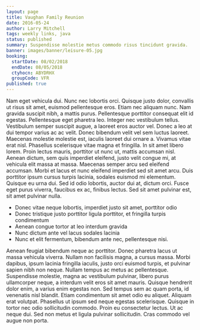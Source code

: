 ```yaml
---
layout: page
title: Vaughan Family Reunion
date: 2016-05-24
author: Larry Mitchell
tags: weekly links, java
status: published
summary: Suspendisse molestie metus commodo risus tincidunt gravida.
banner: images/banner/leisure-05.jpg
booking:
  startDate: 08/02/2018
  endDate: 08/05/2018
  ctyhocn: ABYDRHX
  groupCode: VFR
published: true
---
```

Nam eget vehicula dui. Nunc nec lobortis orci. Quisque justo dolor, convallis ut risus sit amet, euismod pellentesque eros. Etiam nec aliquam nunc. Nam gravida suscipit nibh, a mattis purus. Pellentesque porttitor consequat elit id egestas. Pellentesque eget pharetra leo. Integer nec vestibulum tellus. Vestibulum semper suscipit augue, a laoreet eros auctor vel. Donec a leo at dui tempor varius ac ac velit. Donec bibendum velit vel sem luctus laoreet. Maecenas molestie molestie est, iaculis laoreet dui ornare a. Vivamus vitae erat nisl.
Phasellus scelerisque vitae magna et fringilla. In sit amet libero lorem. Proin lectus mauris, porttitor ut nunc ut, mattis accumsan nisl. Aenean dictum, sem quis imperdiet eleifend, justo velit congue mi, at vehicula elit massa at massa. Maecenas semper arcu sed eleifend accumsan. Morbi et lacus et nunc eleifend imperdiet sed sit amet arcu. Duis porttitor ipsum cursus turpis lacinia, sodales euismod mi elementum. Quisque eu urna dui. Sed id odio lobortis, auctor dui at, dictum orci. Fusce eget purus viverra, faucibus ex ac, finibus lectus. Sed sit amet pulvinar est, sit amet pulvinar nulla.

* Donec vitae neque lobortis, imperdiet justo sit amet, porttitor odio
* Donec tristique justo porttitor ligula porttitor, et fringilla turpis condimentum
* Aenean congue tortor at leo interdum gravida
* Nunc dictum ante vel lacus sodales lacinia
* Nunc et elit fermentum, bibendum ante nec, pellentesque nisi.

Aenean feugiat bibendum neque ac porttitor. Donec pharetra lacus ut massa vehicula viverra. Nullam non facilisis magna, a cursus massa. Morbi dapibus, ipsum lacinia fringilla iaculis, justo orci euismod turpis, et pulvinar sapien nibh non neque. Nullam tempus ac metus ac pellentesque. Suspendisse molestie, magna ac vestibulum pulvinar, libero purus ullamcorper neque, a interdum velit eros sit amet mauris. Quisque hendrerit dolor enim, a varius enim egestas non. Sed tempus sem ac quam porta, id venenatis nisl blandit. Etiam condimentum sit amet odio eu aliquet. Aliquam erat volutpat. Phasellus ut ipsum sed neque egestas scelerisque. Quisque in tortor nec odio sollicitudin commodo. Proin eu consectetur lectus. Ut ac neque dui. Sed non metus et ligula pulvinar sollicitudin. Cras commodo vel augue non porta.
